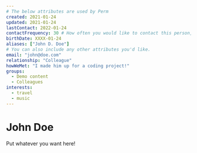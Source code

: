 ```yaml
---
# The below attributes are used by Perm
created: 2021-01-24
updated: 2021-01-24
lastContact: 2022-01-24
contactFrequency: 30 # How often you would like to contact this person, in days.
birthDate: XXXX-01-24
aliases: ["John D. Doe"]
# You can also include any other attributes you'd like.
email: "john@doe.com"
relationship: "Colleague"
howWeMet: "I made him up for a coding project!"
groups:
  - Demo content
  - Colleagues
interests:
  - travel
  - music
---
```

# John Doe

Put whatever you want here!
